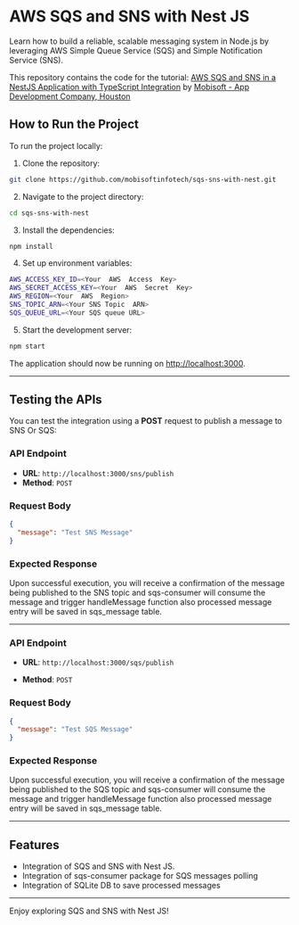 # AWS SQS and SNS with Nest JS

Learn how to build a reliable, scalable messaging system in Node.js by leveraging AWS Simple Queue Service (SQS) and Simple Notification Service (SNS).

This repository contains the code for the tutorial: <a  href="https://mobisoftinfotech.com/resources/blog/aws-sqs-sns-nestjs-typescript-tutorial">AWS SQS and SNS in a NestJS Application with TypeScript Integration</a> by <a  href="https://mobisoftinfotech.com/">Mobisoft - App Development Company, Houston</a>

## How to Run the Project

To run the project locally:

1. Clone the repository:

```bash
git clone https://github.com/mobisoftinfotech/sqs-sns-with-nest.git
```

2. Navigate to the project directory:

```bash
cd sqs-sns-with-nest
```

3. Install the dependencies:

```bash
npm install
```

4. Set up environment variables:

```bash
AWS_ACCESS_KEY_ID=<Your  AWS  Access  Key>
AWS_SECRET_ACCESS_KEY=<Your  AWS  Secret  Key>
AWS_REGION=<Your  AWS  Region>
SNS_TOPIC_ARN=<Your SNS Topic  ARN>
SQS_QUEUE_URL=<Your SQS queue URL>
```

5. Start the development server:

```bash
npm start
```

The application should now be running on [http://localhost:3000](http://localhost:3000).

---

## **Testing the APIs**

You can test the integration using a **POST** request to publish a message to SNS Or SQS:

### **API Endpoint**

- **URL**: `http://localhost:3000/sns/publish`
- **Method**: `POST`

### **Request Body**

```json
{
  "message": "Test SNS Message"
}
```

### **Expected Response**

Upon successful execution, you will receive a confirmation of the message being published to the SNS topic and sqs-consumer will consume the message and trigger handleMessage function also processed message entry will be saved in sqs_message table.

---

### **API Endpoint**

- **URL**: `http://localhost:3000/sqs/publish`

- **Method**: `POST`

### **Request Body**

```json
{
  "message": "Test SQS Message"
}
```

### **Expected Response**

Upon successful execution, you will receive a confirmation of the message being published to the SQS topic and sqs-consumer will consume the message and trigger handleMessage function also processed message entry will be saved in sqs_message table.

---

## Features

- Integration of SQS and SNS with Nest JS.
- Integration of sqs-consumer package for SQS messages polling
- Integration of SQLite DB to save processed messages

---

Enjoy exploring SQS and SNS with Nest JS!
